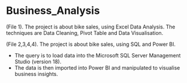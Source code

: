 # Business_Analysis
(File 1). The project is about bike sales, using Excel Data Analysis. The techniques are Data Cleaning, Pivot Table and Data Visualisation. 

(File 2,3,4,4). The project is about bike sales, using SQL and Power BI. 
- The query is to load data into the Microsoft SQL Server Management Studio (version 18). 
- The data is then imported into Power BI and manipulated to visualise business insights.
